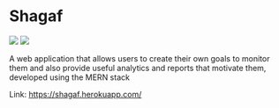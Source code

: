# Shagaf 
<img src="https://ibb.co/587WzKf" >
<img src="https://ibb.co/FwmBckR">

A web application that allows users to create their own goals to monitor them and also provide useful analytics and reports that motivate them, developed using the MERN stack

Link: https://shagaf.herokuapp.com/

